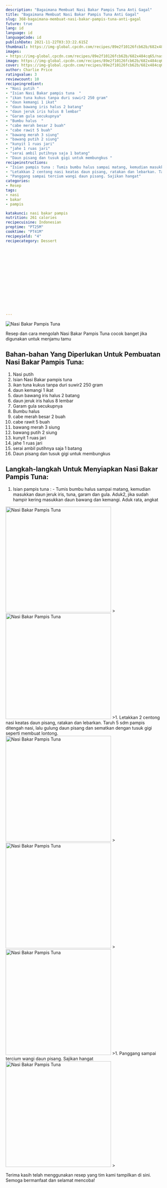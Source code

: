 ```yaml
---
description: "Bagaimana Membuat Nasi Bakar Pampis Tuna Anti Gagal"
title: "Bagaimana Membuat Nasi Bakar Pampis Tuna Anti Gagal"
slug: 368-bagaimana-membuat-nasi-bakar-pampis-tuna-anti-gagal
future: true
lang: id
language: id
languageCode: id
publishDate: 2021-11-22T03:33:22.615Z 
thumbnail: https://img-global.cpcdn.com/recipes/89e2f10126fcb62b/682x484cq65/nasi-bakar-pampis-tuna-foto-resep-utama.webp
images:
- https://img-global.cpcdn.com/recipes/89e2f10126fcb62b/682x484cq65/nasi-bakar-pampis-tuna-foto-resep-utama.webp
image: https://img-global.cpcdn.com/recipes/89e2f10126fcb62b/682x484cq65/nasi-bakar-pampis-tuna-foto-resep-utama.webp
cover: https://img-global.cpcdn.com/recipes/89e2f10126fcb62b/682x484cq65/nasi-bakar-pampis-tuna-foto-resep-utama.webp
author: Charlie Price
ratingvalue: 3
reviewcount: 10
recipeingredient:
- "Nasi putih "
- "Isian Nasi Bakar pampis tuna  "
- "ikan tuna kukus tanpa duri suwir2 250 gram"
- "daun kemangi 1 ikat"
- "daun bawang iris halus 2 batang"
- "daun jeruk iris halus 8 lembar"
- "Garam gula secukupnya"
- "Bumbu halus  "
- "cabe merah besar 2 buah"
- "cabe rawit 5 buah"
- "bawang merah 3 siung"
- "bawang putih 2 siung"
- "kunyit 1 ruas jari"
- "jahe 1 ruas jari"
- "serai ambil putihnya saja 1 batang"
- "Daun pisang dan tusuk gigi untuk membungkus "
recipeinstructions:
- "Isian pampis tuna : Tumis bumbu halus sampai matang, kemudian masukkan daun jeruk iris, tuna, garam dan gula. Aduk2, jika sudah hampir kering masukkan daun bawang dan kemangi. Aduk rata, angkat"
- "Letakkan 2 centong nasi keatas daun pisang, ratakan dan lebarkan. Taruh 5 sdm pampis ditengah nasi, lalu gulung daun pisang dan sematkan dengan tusuk gigi seperti membuat lontong."
- "Panggang sampai tercium wangi daun pisang. Sajikan hangat"
categories:
- Resep
tags:
- nasi
- bakar
- pampis

katakunci: nasi bakar pampis 
nutrition: 261 calories
recipecuisine: Indonesian
preptime: "PT25M"
cooktime: "PT41M"
recipeyield: "4"
recipecategory: Dessert


     
    
    
    
    
    
    
    
    
    
    
      
    
---
```



![Nasi Bakar Pampis Tuna](https://img-global.cpcdn.com/recipes/89e2f10126fcb62b/682x484cq65/nasi-bakar-pampis-tuna-foto-resep-utama.webp)

Resep dan cara mengolah  Nasi Bakar Pampis Tuna cocok banget jika digunakan untuk menjamu tamu

<!--inarticleads1-->

## Bahan-bahan Yang Diperlukan Untuk Pembuatan Nasi Bakar Pampis Tuna:

1. Nasi putih 
1. Isian Nasi Bakar pampis tuna  
1. ikan tuna kukus tanpa duri suwir2 250 gram
1. daun kemangi 1 ikat
1. daun bawang iris halus 2 batang
1. daun jeruk iris halus 8 lembar
1. Garam gula secukupnya
1. Bumbu halus  
1. cabe merah besar 2 buah
1. cabe rawit 5 buah
1. bawang merah 3 siung
1. bawang putih 2 siung
1. kunyit 1 ruas jari
1. jahe 1 ruas jari
1. serai ambil putihnya saja 1 batang
1. Daun pisang dan tusuk gigi untuk membungkus 



<!--inarticleads2-->

## Langkah-langkah Untuk Menyiapkan Nasi Bakar Pampis Tuna:

1. Isian pampis tuna : - Tumis bumbu halus sampai matang, kemudian masukkan daun jeruk iris, tuna, garam dan gula. Aduk2, jika sudah hampir kering masukkan daun bawang dan kemangi. Aduk rata, angkat
<img class="lazyload" data-src="https://img-global.cpcdn.com/steps/5275c445f4828826/160x128cq70/nasi-bakar-pampis-tuna-langkah-memasak-1-foto.webp" alt="Nasi Bakar Pampis Tuna" width="340" height="340">
><img class="lazyload" data-src="https://img-global.cpcdn.com/steps/da667847135fb1f9/160x128cq70/nasi-bakar-pampis-tuna-langkah-memasak-1-foto.webp" alt="Nasi Bakar Pampis Tuna" width="340" height="340">
>1. Letakkan 2 centong nasi keatas daun pisang, ratakan dan lebarkan. Taruh 5 sdm pampis ditengah nasi, lalu gulung daun pisang dan sematkan dengan tusuk gigi seperti membuat lontong.
<img class="lazyload" data-src="https://img-global.cpcdn.com/steps/202d7604b334f961/160x128cq70/nasi-bakar-pampis-tuna-langkah-memasak-2-foto.webp" alt="Nasi Bakar Pampis Tuna" width="340" height="340">
><img class="lazyload" data-src="https://img-global.cpcdn.com/steps/79844f09e6a3ec4e/160x128cq70/nasi-bakar-pampis-tuna-langkah-memasak-2-foto.webp" alt="Nasi Bakar Pampis Tuna" width="340" height="340">
><img class="lazyload" data-src="https://img-global.cpcdn.com/steps/0563e3242d041894/160x128cq70/nasi-bakar-pampis-tuna-langkah-memasak-2-foto.webp" alt="Nasi Bakar Pampis Tuna" width="340" height="340">
>1. Panggang sampai tercium wangi daun pisang. Sajikan hangat
<img class="lazyload" data-src="https://img-global.cpcdn.com/steps/852449cc3c8d2f87/160x128cq70/nasi-bakar-pampis-tuna-langkah-memasak-3-foto.webp" alt="Nasi Bakar Pampis Tuna" width="340" height="340">
>



Terima kasih telah menggunakan resep yang tim kami tampilkan di sini. Semoga bermanfaat dan selamat mencoba!
